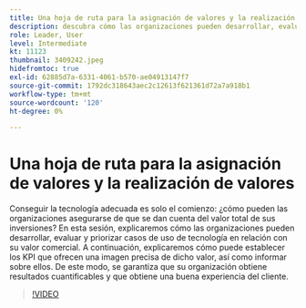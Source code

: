 ```yaml
---
title: Una hoja de ruta para la asignación de valores y la realización de valores
description: descubra cómo las organizaciones pueden desarrollar, evaluar y priorizar casos de uso de tecnología en relación con su valor empresarial, y establecer e informar sobre los KPI, lo que garantiza que su organización genere resultados cuantificables y experiencias de cliente buenas.
role: Leader, User
level: Intermediate
kt: 11123
thumbnail: 3409242.jpeg
hidefromtoc: true
exl-id: 62885d7a-6331-4061-b570-ae04913147f7
source-git-commit: 1792dc318643aec2c12613f621361d72a7a918b1
workflow-type: tm+mt
source-wordcount: '120'
ht-degree: 0%

---
```


# Una hoja de ruta para la asignación de valores y la realización de valores

Conseguir la tecnología adecuada es solo el comienzo: ¿cómo pueden las organizaciones asegurarse de que se dan cuenta del valor total de sus inversiones? En esta sesión, explicaremos cómo las organizaciones pueden desarrollar, evaluar y priorizar casos de uso de tecnología en relación con su valor comercial. A continuación, explicaremos cómo puede establecer los KPI que ofrecen una imagen precisa de dicho valor, así como informar sobre ellos. De este modo, se garantiza que su organización obtiene resultados cuantificables y que obtiene una buena experiencia del cliente.

>[!VIDEO](https://video.tv.adobe.com/v/3409242/?quality=12&learn=on)
